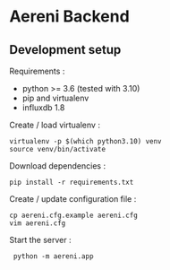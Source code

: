 Aereni Backend
==============

## Development setup

Requirements :
- python >= 3.6 (tested with 3.10)
- pip and virtualenv
- influxdb 1.8

Create / load virtualenv :

    virtualenv -p $(which python3.10) venv
    source venv/bin/activate

Download dependencies :

    pip install -r requirements.txt

Create / update configuration file :

    cp aereni.cfg.example aereni.cfg
    vim aereni.cfg

Start the server :

     python -m aereni.app
